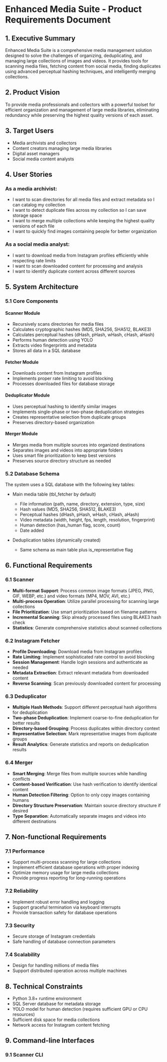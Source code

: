 # Enhanced Media Suite - Product Requirements Document

## 1. Executive Summary

Enhanced Media Suite is a comprehensive media management solution designed to solve the challenges of organizing, deduplicating, and managing large collections of images and videos. It provides tools for scanning media files, fetching content from social media, finding duplicates using advanced perceptual hashing techniques, and intelligently merging collections.

## 2. Product Vision

To provide media professionals and collectors with a powerful toolset for efficient organization and management of large media libraries, eliminating redundancy while preserving the highest quality versions of each asset.

## 3. Target Users

- Media archivists and collectors
- Content creators managing large media libraries
- Digital asset managers
- Social media content analysts

## 4. User Stories

### As a media archivist:
- I want to scan directories for all media files and extract metadata so I can catalog my collection
- I want to detect duplicate files across my collection so I can save storage space
- I want to merge multiple collections while keeping the highest quality versions of each file
- I want to quickly find images containing people for better organization

### As a social media analyst:
- I want to download media from Instagram profiles efficiently while respecting rate limits
- I want to scan downloaded content for processing and analysis
- I want to identify duplicate content across different sources

## 5. System Architecture

### 5.1 Core Components

#### Scanner Module
- Recursively scans directories for media files
- Calculates cryptographic hashes (MD5, SHA256, SHA512, BLAKE3)
- Calculates perceptual hashes (dHash, pHash, wHash, cHash, aHash)
- Performs human detection using YOLO
- Extracts video fingerprints and metadata
- Stores all data in a SQL database

#### Fetcher Module
- Downloads content from Instagram profiles
- Implements proper rate limiting to avoid blocking
- Processes downloaded files for database storage

#### Deduplicator Module
- Uses perceptual hashing to identify similar images
- Implements single-phase or two-phase deduplication strategies
- Creates representative selection from duplicate groups
- Preserves directory-based organization

#### Merger Module
- Merges media from multiple sources into organized destinations
- Separates images and videos into appropriate folders
- Uses smart file prioritization to keep best versions
- Preserves source directory structure as needed

### 5.2 Database Schema

The system uses a SQL database with the following key tables:

- Main media table (tbl_fetcher by default)
  - File information (path, name, directory, extension, type, size)
  - Hash values (MD5, SHA256, SHA512, BLAKE3)
  - Perceptual hashes (dHash, pHash, wHash, cHash, aHash)
  - Video metadata (width, height, fps, length, resolution, fingerprint)
  - Human detection (has_human flag, score, count)
  - Date added

- Deduplication tables (dynamically created)
  - Same schema as main table plus is_representative flag

## 6. Functional Requirements

### 6.1 Scanner

- **Multi-format Support**: Process common image formats (JPEG, PNG, GIF, WEBP, etc.) and video formats (MP4, MOV, AVI, etc.)
- **Multi-process Operation**: Utilize parallel processing for scanning large collections
- **File Prioritization**: Use smart prioritization based on filename patterns
- **Incremental Scanning**: Skip already processed files using BLAKE3 hash check
- **Statistics**: Generate comprehensive statistics about scanned collections

### 6.2 Instagram Fetcher

- **Profile Downloading**: Download media from Instagram profiles
- **Rate Limiting**: Implement sophisticated rate control to avoid blocking
- **Session Management**: Handle login sessions and authenticate as needed
- **Metadata Extraction**: Extract relevant metadata from downloaded content
- **Reverse Scanning**: Scan previously downloaded content for processing

### 6.3 Deduplicator

- **Multiple Hash Methods**: Support different perceptual hash algorithms for deduplication
- **Two-phase Deduplication**: Implement coarse-to-fine deduplication for better results
- **Directory-based Grouping**: Process duplicates within directory context
- **Representative Selection**: Mark representative images from duplicate groups
- **Result Analytics**: Generate statistics and reports on deduplication results

### 6.4 Merger

- **Smart Merging**: Merge files from multiple sources while handling conflicts
- **Content-based Verification**: Use hash verification to identify identical content
- **Human Detection Filtering**: Option to only copy images containing humans
- **Directory Structure Preservation**: Maintain source directory structure if desired
- **Type Separation**: Automatically separate images and videos into different destinations

## 7. Non-functional Requirements

### 7.1 Performance

- Support multi-process scanning for large collections
- Implement efficient database operations with proper indexing
- Optimize memory usage for large media collections
- Provide progress reporting for long-running operations

### 7.2 Reliability

- Implement robust error handling and logging
- Support graceful termination via keyboard interrupts
- Provide transaction safety for database operations

### 7.3 Security

- Secure storage of Instagram credentials
- Safe handling of database connection parameters

### 7.4 Scalability

- Design for handling millions of media files
- Support distributed operation across multiple machines

## 8. Technical Constraints

- Python 3.8+ runtime environment
- SQL Server database for metadata storage
- YOLO model for human detection (requires sufficient GPU or CPU resources)
- Sufficient disk space for media collections
- Network access for Instagram content fetching

## 9. Command-line Interfaces

### 9.1 Scanner CLI

